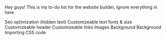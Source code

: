 Hey guys!
This is my to-do list for the website builder, Ignore everything in here

Seo optimization (hidden text)
Customizeable text fonts & size
Customizeable header
Customizeable links
Images
Background 
Background
Importing CSS code